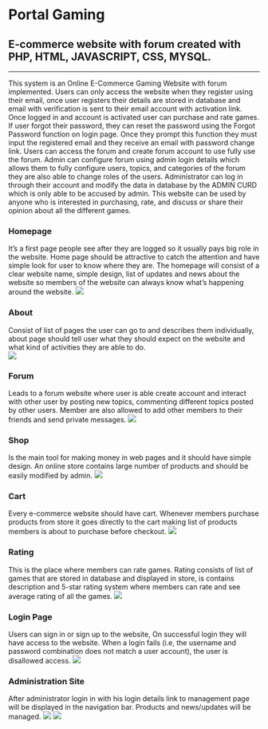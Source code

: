 # Portal Gaming

## E-commerce website with forum created with PHP, HTML, JAVASCRIPT, CSS, MYSQL.
------

This system is an Online E-Commerce Gaming Website with forum implemented. Users can only access the website when they register using their email, once user registers their details are stored in database and email with verification is sent to their email account with activation link. Once logged in and account is activated user can purchase and rate games.
If user forgot their password, they can reset the password using the Forgot Password function on login page. Once they prompt this function they must input the registered email and they receive an email with password change link. 
Users can access the forum and create forum account to use fully use the forum.
Admin can configure forum using admin login details which allows them to fully configure users, topics, and categories of the forum they are also able to change roles of the users.
Administrator can log in through their account and modify the data in database by the ADMIN CURD which is only able to be accused by admin.
This website can be used by anyone who is interested in purchasing, rate, and discuss or share their opinion about all the different games.


### Homepage
It’s a first page people see after they are logged so it usually pays big role in the website. Home page should be attractive to catch the attention and have simple look for user to know where they are. The homepage will consist of a clear website name, simple design, list of updates and news about the website so members of the website can always know what’s happening around the website.
<img src="https://imgur.com/a/xGPTXwe">

### About 
Consist of list of pages the user can go to and describes them individually, about page should tell user what they should expect on the website and what kind of activities they are able to do.  
<img src="https://imgur.com/citvQm0">

### Forum
Leads to a forum website where user is able create account and interact with other user by posting new topics, commenting different topics posted by other users. Member are also allowed to add other members to their friends and send private messages.
<img src="https://imgur.com/xjJtyRC">

### Shop
Is the main tool for making money in web pages and it should have simple design. An online store contains large number of products and should be easily modified by admin.
<img src="https://imgur.com/etuQbJo">

### Cart
Every e-commerce website should have cart. Whenever members purchase products from store it goes directly to the cart making list of products members is about to purchase before checkout.
<img src="https://imgur.com/0CBjLSq">

### Rating
This is the place where members can rate games. Rating consists of list of games that are stored in database and displayed in store, is contains description and 5-star rating system where members can rate and see average rating of all the games.
<img src="https://imgur.com/0CBjLSq">

### Login Page 
Users can sign in or sign up to the website, On successful login they will have access to the website. When a login fails (i.e, the username and password combination does not match a user account), the user is disallowed access.
<img src="https://imgur.com/QhvGQFB">

### Administration Site
After administrator login in with his login details link to management page will be displayed in the navigation bar. Products and news/updates will be managed.
<img src="https://imgur.com/P9P846c">
<img src="https://imgur.com/xuq5tBe">
